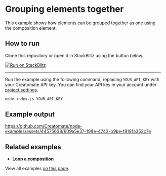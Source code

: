 # Grouping elements together

This example shows how elements can be grouped together as one using the composition element.

## How to run

Clone this repository or open it in StackBlitz using the button below.

[![Run on StackBlitz](https://user-images.githubusercontent.com/44575638/199058604-b6e5e08a-cdfd-451a-8ce9-ab7355b22786.svg)](https://stackblitz.com/github/creatomate/node-examples/tree/main/compositions)

---

Run the example using the following command, replacing `YOUR_API_KEY` with your Creatomate API key. You can find your API key in your account under [project settings](https://creatomate.com/docs/api/rest-api/authentication).
```bash
node index.js YOUR_API_KEY
```

## Example output

https://github.com/Creatomate/node-examples/assets/44575638/609a5e37-198e-4743-b9be-f8191a352c7e

## Related examples

- **[Loop a composition](https://github.com/creatomate/node-examples/tree/main/loop)**

View all examples [on this page](https://github.com/creatomate/node-examples).
